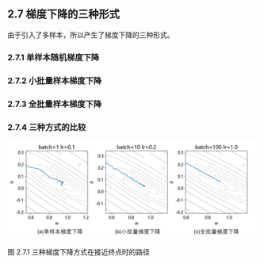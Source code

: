 
## 2.7 梯度下降的三种形式

由于引入了多样本，所以产生了梯度下降的三种形式。

### 2.7.1 单样本随机梯度下降

### 2.7.2 小批量样本梯度下降

### 2.7.3 全批量样本梯度下降

### 2.7.4 三种方式的比较

<img src="./img/gd3.png" width=680/>

图 2.7.1 三种梯度下降方式在接近终点时的路径
